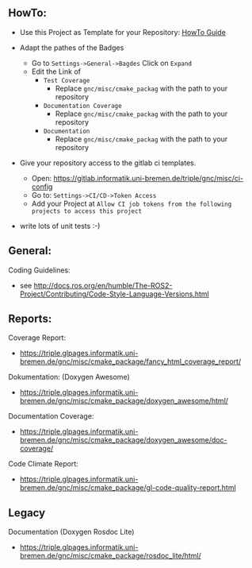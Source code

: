 ## HowTo:

- Use this Project as Template for your Repository: [HowTo Guide](https://gitlab.informatik.uni-bremen.de/triple/gnc/scenario_simulation/-/wikis/set-up-repo-from-template)

- Adapt the pathes of the Badges
  - Go to `Settings->General->Bagdes` Click on `Expand`
  - Edit the Link of 
    - `Test Coverage`
      - Replace `gnc/misc/cmake_packag` with the path to your repository
    - `Documentation Coverage`
      - Replace `gnc/misc/cmake_packag` with the path to your repository
    - `Documentation`
      - Replace `gnc/misc/cmake_packag` with the path to your repository
    
- Give your repository access to the gitlab ci templates.
  - Open: https://gitlab.informatik.uni-bremen.de/triple/gnc/misc/ci-config
  - Go to: `Settings->CI/CD->Token Access`
  - Add your Project at `Allow CI job tokens from the following projects to access this project`
- write lots of unit tests :-)

## General:

Coding Guidelines:
- see http://docs.ros.org/en/humble/The-ROS2-Project/Contributing/Code-Style-Language-Versions.html

## Reports:

Coverage Report:
- https://triple.glpages.informatik.uni-bremen.de/gnc/misc/cmake_package/fancy_html_coverage_report/

Dokumentation: (Doxygen Awesome)
- https://triple.glpages.informatik.uni-bremen.de/gnc/misc/cmake_package/doxygen_awesome/html/

Documentation Coverage:
- https://triple.glpages.informatik.uni-bremen.de/gnc/misc/cmake_package/doxygen_awesome/doc-coverage/

Code Climate Report:
- https://triple.glpages.informatik.uni-bremen.de/gnc/misc/cmake_package/gl-code-quality-report.html


## Legacy

Documentation (Doxygen Rosdoc Lite)
- https://triple.glpages.informatik.uni-bremen.de/gnc/misc/cmake_package/rosdoc_lite/html/

